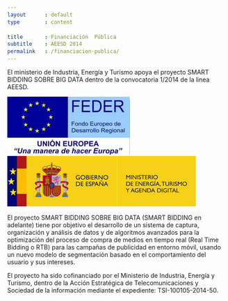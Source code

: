 ```yaml
---
layout      : default
type        : content

title       : Financiación  Pública
subtitle    : AEESD 2014
permalink   : /financiacion-publica/
---
```


El ministerio de Industria, Energía y Turismo apoya el proyecto SMART BIDDING SOBRE BIG DATA dentro de la convocatoria 1/2014 de la linea AEESD.

<div data-role='logos'>
  <img src='/assets/images/logo-feder.png' alt='Fondo Europeo de desarrollo regional' />
  <img src='/assets/images/logo-minetad.png' alt='Ministerio de energia, turismo y agenda digital' />
</div>

El proyecto SMART BIDDING SOBRE BIG DATA (SMART BIDDING en adelante) tiene por objetivo el desarrollo de un sistema de captura, organización y análisis de datos y de algoritmos avanzados para la optimización del proceso de compra de medios en tiempo real (Real Time Bidding o RTB) para las campañas de publicidad en entorno móvil, usando un nuevo modelo de segmentación basado en el comportamiento del usuario y sus intereses.

El proyecto ha sido cofinanciado por el Ministerio de Industria, Energía y Turismo, dentro de la Acción Estratégica de Telecomunicaciones y Sociedad de la información mediante el expediente: TSI-100105-2014-50.
